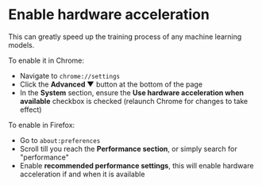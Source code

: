 # Enable hardware acceleration
This can greatly speed up the training process of any machine learning models.

To enable it in Chrome:
* Navigate to `chrome://settings`
* Click the **Advanced ▼** button at the bottom of the page
* In the **System** section, ensure the **Use hardware acceleration when available** checkbox is checked (relaunch Chrome for changes to take effect)

To enable in Firefox:
- Go to `about:preferences`
- Scroll till you reach the **Performance section**, or simply search for "performance"
- Enable **recommended performance settings**, this will enable hardware acceleration if and when it is available